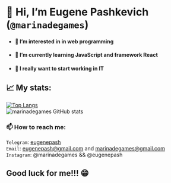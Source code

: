 # 👋 Hi, I’m Eugene Pashkevich (`@marinadegames`) #
* #### 👀 I’m interested in in web programming ####
* #### 🌱 I’m currently learning JavaScript and framework React ####
* #### 💞️ I really want to start working in IT  

## 📈 My stats: #
[![Top Langs](https://github-readme-stats.vercel.app/api/top-langs/?username=marinadegames&layout=compact&theme=dracula)](https://github.com/marinadegames/github-readme-stats)  
![marinadegames GitHub stats](https://github-readme-stats.vercel.app/api?username=marinadegames&show_icons=true&theme=dracula)  


### 📫 How to reach me: ###
`Telegram`: [eugenepash](https://t.me/eugenepash)  
`Email`: <eugenepash@gmail.com> and <marinadegames@gmail.com>  
`Instagram`: @marinadegames && @eugenepash  

## Good luck for me!!! 😁 ##

